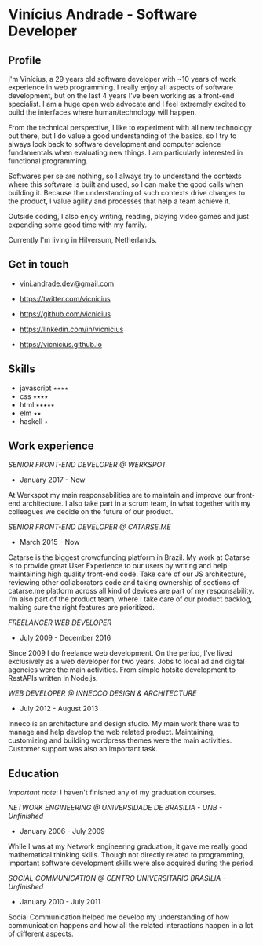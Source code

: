 # Vinícius Andrade - Software Developer

## Profile

I'm Vinícius, a 29 years old software developer with ~10 years of work experience in web programming. I really enjoy all aspects of software development, but on the last 4 years I've been working as a front-end specialist. I am a huge open web advocate and I feel extremely excited to build the interfaces where human/technology will happen. 

From the technical perspective, I like to experiment with all new technology out there, but I do value a good understanding of the basics, so I try to always look back to software development and computer science fundamentals when evaluating new things. I am particularly interested in functional programming.

Softwares per se are nothing, so I always try to understand the contexts where this software is built and used, so I can make the good calls when building it. Because the understanding of such contexts drive changes to the product, I value agility and processes that help a team achieve it.  

Outside coding, I also enjoy writing, reading, playing video games and just expending some good time with my family. 

Currently I'm living in Hilversum, Netherlands. 

## Get in touch

- vini.andrade.dev@gmail.com

- https://twitter.com/vicnicius
- https://github.com/vicnicius
- https://linkedin.com/in/vicnicius
- https://vicnicius.github.io

## Skills

- javascript ٭٭٭٭
- css        ٭٭٭٭
- html       ٭٭٭٭٭
- elm        ٭٭
- haskell    ٭

## Work experience

*SENIOR FRONT-END DEVELOPER @ WERKSPOT*

- January 2017 - Now

At Werkspot my main responsabilities are to maintain and improve our front-end architecture. I also take part in a scrum team, in what together with my colleagues we decide on the future of our product.

*SENIOR FRONT-END DEVELOPER @ CATARSE.ME*

- March 2015 - Now

Catarse is the biggest crowdfunding platform in Brazil. My work at Catarse is to provide great User Experience to our users by writing and help maintaining high quality front-end code. Take care of our JS architecture, reviewing other collaborators code and taking ownership of sections of catarse.me platform across all kind of devices are part of my responsability. I’m also part of the product team, where I take care of our product backlog, making sure the right features are prioritized.

*FREELANCER WEB DEVELOPER*

- July 2009 - December 2016

Since 2009 I do freelance web development. On the period, I’ve lived exclusively as a web developer for two years. Jobs to local ad and digital agencies were the main activities. From simple hotsite development to RestAPIs written in Node.js.

*WEB DEVELOPER @ INNECCO DESIGN & ARCHITECTURE*

- July 2012 - August 2013

Inneco is an architecture and design studio. My main work there was to manage and help develop the web related product. Maintaining, customizing and building wordpress themes were the main activities. Customer support was also an important task.

## Education

*Important note*: I haven't finished any of my graduation courses.

*NETWORK ENGINEERING @ UNIVERSIDADE DE BRASILIA - UNB - Unfinished*

- January 2006 - July 2009

While I was at my Network engineering graduation, it gave me really good mathematical thinking skills. Though not directly related to programming, important software development skills were also acquired during the period.

*SOCIAL COMMUNICATION @ CENTRO UNIVERSITARIO BRASILIA - Unfinished*

- January 2010 - July 2011

Social Communication helped me develop my understanding of how communication happens and how all the related interactions happen in a lot of different aspects.

